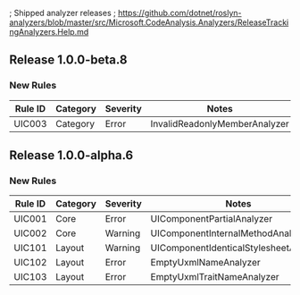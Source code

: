 ﻿; Shipped analyzer releases
; https://github.com/dotnet/roslyn-analyzers/blob/master/src/Microsoft.CodeAnalysis.Analyzers/ReleaseTrackingAnalyzers.Help.md

## Release 1.0.0-beta.8

### New Rules

Rule ID | Category | Severity | Notes
--------|----------|----------|-------
UIC003  | Category | Error    | InvalidReadonlyMemberAnalyzer

## Release 1.0.0-alpha.6

### New Rules

 Rule ID | Category | Severity | Notes                                  
---------|----------|----------|----------------------------------------
 UIC001  | Core     | Error    | UIComponentPartialAnalyzer             
 UIC002  | Core     | Warning  | UIComponentInternalMethodAnalyzer      
 UIC101  | Layout   | Warning  | UIComponentIdenticalStylesheetAnalyzer 
 UIC102  | Layout   | Error    | EmptyUxmlNameAnalyzer                  
 UIC103  | Layout   | Error    | EmptyUxmlTraitNameAnalyzer             
